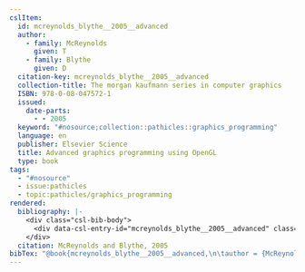 ```yaml
---
cslItem:
  id: mcreynolds_blythe__2005__advanced
  author:
    - family: McReynolds
      given: T
    - family: Blythe
      given: D
  citation-key: mcreynolds_blythe__2005__advanced
  collection-title: The morgan kaufmann series in computer graphics
  ISBN: 978-0-08-047572-1
  issued:
    date-parts:
      - - 2005
  keyword: "#nosource;collection::pathicles::graphics_programming"
  language: en
  publisher: Elsevier Science
  title: Advanced graphics programming using OpenGL
  type: book
tags:
  - "#nosource"
  - issue:pathicles
  - topic:pathicles/graphics_programming
rendered:
  bibliography: |-
    <div class="csl-bib-body">
      <div data-csl-entry-id="mcreynolds_blythe__2005__advanced" class="csl-entry">McReynolds, T. and Blythe, D. 2005 <i>Advanced graphics programming using OpenGL</i>. Elsevier Science (The morgan kaufmann series in computer graphics).</div>
    </div>
  citation: McReynolds and Blythe, 2005
bibTex: "@book{mcreynolds_blythe__2005__advanced,\n\tauthor = {McReynolds, T and Blythe, D},\n\tseries = {The morgan kaufmann series in computer graphics},\n\tyear = {2005},\n\tpublisher = {Elsevier Science},\n\ttitle = {Advanced graphics programming using {OpenGL}},\n}\n\n"
---
```

